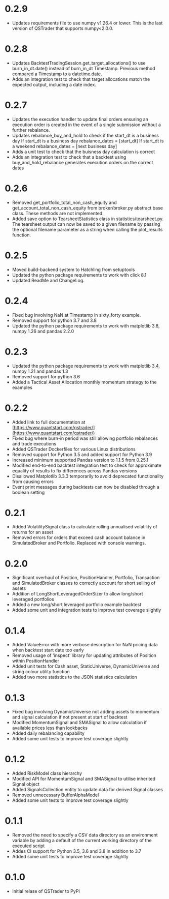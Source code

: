 # 0.2.9

* Updates requirements file to use numpy v1.26.4 or lower. This is the last version of QSTrader that supports numpy<2.0.0.

# 0.2.8

* Updates BacktestTradingSession.get_target_allocations() to use burn_in_dt.date() instead of burn_in_dt Timestamp. Previous method compared a Timestamp to a datetime.date.
* Adds an integration test to check that target allocations match the expected output, including a date index.

# 0.2.7

* Updates the execution handler to update final orders ensuring an execution order is created in the event of a single submission without a further rebalance.
* Updates rebalance_buy_and_hold to check if the start_dt is a business day
    If start_dt is a business day rebalance_dates =  [start_dt]
    If start_dt is a weekend rebalance_dates = [next business day]
* Adds a unit test to check that the buisness day calculation is correct
* Adds an integration test to check that a backtest using buy_and_hold_rebalance generates execution orders on the correct dates


# 0.2.6

* Removed get_portfolio_total_non_cash_equity and get_account_total_non_cash_equity from broker/broker.py abstract base class. These methods are not implemented.
* Added save option to TearsheetStatistics class in statistics/tearsheet.py. The tearsheet output can now be saved to a given filename by passing the optional filename parameter as a string when calling the plot_results function.


# 0.2.5

* Moved build-backend system to Hatchling from setuptools
* Updated the python package requirements to work with click 8.1
* Updated ReadMe and ChangeLog.

# 0.2.4

* Fixed bug involving NaN at Timestamp in sixty_forty example.
* Removed support for python 3.7 and 3.8
* Updated the python package requirements to work with matplotlib 3.8, numpy 1.26 and pandas 2.2.0

# 0.2.3

* Updated the python package requirements to work with matplotlib 3.4, numpy 1.21 and pandas 1.3
* Removed support for python 3.6
* Added a Tactical Asset Allocation monthly momentum strategy to the examples

# 0.2.2

* Added link to full documentation at [https://www.quantstart.com/qstrader/](https://www.quantstart.com/qstrader/)
* Fixed bug where burn-in period was still allowing portfolio rebalances and trade executions
* Added QSTrader Dockerfiles for various Linux distributions
* Removed support for Python 3.5 and added support for Python 3.9
* Increased minimum supported Pandas version to 1.1.5 from 0.25.1
* Modified end-to-end backtest integration test to check for approximate equality of results to fix differences across Pandas versions
* Disallowed Matplotlib 3.3.3 temporarily to avoid deprecated functionality from causing errors
* Event print messages during backtests can now be disabled through a boolean setting

# 0.2.1

* Added VolatilitySignal class to calculate rolling annualised volatility of returns for an asset
* Removed errors for orders that exceed cash account balance in SimulatedBroker and Portfolio. Replaced with console warnings.

# 0.2.0

* Significant overhaul of Position, PositionHandler, Portfolio, Transaction and SimulatedBroker classes to correctly account for short selling of assets
* Addition of LongShortLeveragedOrderSizer to allow long/short leveraged portfolios
* Added a new long/short leveraged portfolio example backtest
* Added some unit and integration tests to improve test coverage slightly

# 0.1.4

* Added ValueError with more verbose description for NaN pricing data when backtest start date too early
* Removed usage of 'inspect' library for updating attributes of Position within PositionHandler
* Added unit tests for Cash asset, StaticUniverse, DynamicUniverse and string colour utility function
* Added two more statistics to the JSON statistics calculation

# 0.1.3

* Fixed bug involving DynamicUniverse not adding assets to momentum and signal calculation if not present at start of backtest
* Modified MomentumSignal and SMASignal to allow calculation if available prices less than lookbacks
* Added daily rebalancing capability
* Added some unit tests to improve test coverage slightly

# 0.1.2

* Added RiskModel class hierarchy
* Modified API for MomentumSignal and SMASignal to utilise inherited Signal object
* Added SignalsCollection entity to update data for derived Signal classes
* Removed unnecessary BufferAlphaModel
* Added some unit tests to improve test coverage slightly

# 0.1.1

* Removed the need to specify a CSV data directory as an environment variable by adding a default of the current working directory of the executed script
* Addes CI support for Python 3.5, 3.6 and 3.8 in addition to 3.7
* Added some unit tests to improve test coverage slightly

# 0.1.0

* Initial relase of QSTrader to PyPI
